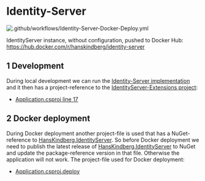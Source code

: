 # Identity-Server

![.github/workflows/Identity-Server-Docker-Deploy.yml](https://github.com/HansKindberg/IdentityServer-Extensions/actions/workflows/Identity-Server-Docker-Deploy.yml/badge.svg)

IdentityServer instance, without configuration, pushed to Docker Hub: https://hub.docker.com/r/hanskindberg/identity-server

## 1 Development

During local development we can run the [Identity-Server implementation](/Source/Implementations/Identity-Server/Application) and it then has a project-reference to the [IdentityServer-Extensions project](/Source/Project):

- [Application.csproj line 17](/Source/Implementations/Identity-Server/Application/Application.csproj#L17)

## 2 Docker deployment

During Docker deployment another project-file is used that has a NuGet-reference to [HansKindberg.IdentityServer](https://www.nuget.org/packages/HansKindberg.IdentityServer). So before Docker deployment we need to publish the latest release of [HansKindberg.IdentityServer](https://www.nuget.org/packages/HansKindberg.IdentityServer) to NuGet and update the package-reference version in that file. Otherwise the application will not work. The project-file used for Docker deployment:

- [Application.csproj.deploy](/Source/Implementations/Identity-Server/Application/Application.csproj.deploy)